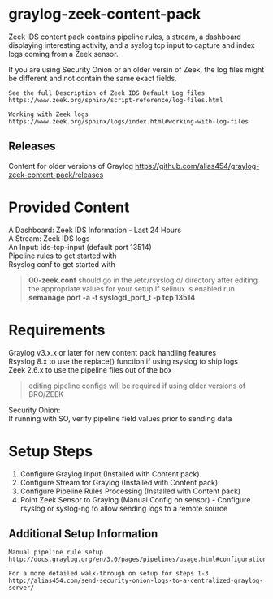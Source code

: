 # graylog-zeek-content-pack
Zeek IDS content pack contains pipeline rules, a stream, a dashboard displaying interesting activity, and a syslog tcp input to capture and index logs coming from a Zeek sensor. 

If you are using Security Onion or an older versin of Zeek, the log files might be different and not contain the same exact fields.

    See the full Description of Zeek IDS Default Log files
    https://www.zeek.org/sphinx/script-reference/log-files.html

    Working with Zeek logs 
    https://www.zeek.org/sphinx/logs/index.html#working-with-log-files

## Releases
Content for older versions of Graylog https://github.com/alias454/graylog-zeek-content-pack/releases

# Provided Content
A Dashboard: Zeek IDS Information - Last 24 Hours  
A Stream: Zeek IDS logs  
An Input: ids-tcp-input (default port 13514)  
Pipeline rules to get started with  
Rsyslog conf to get started with  
  > **00-zeek.conf** should go in the /etc/rsyslog.d/ directory after editing the appropriate values for your setup
  > If selinux is enabled run **semanage port -a -t syslogd_port_t -p tcp 13514**

# Requirements
Graylog v3.x.x or later for new content pack handling features  
Rsyslog 8.x to use the replace() function if using rsyslog to ship logs  
Zeek 2.6.x to use the pipeline files out of the box  
  > editing pipeline configs will be required if using older versions of BRO/ZEEK  

Security Onion:  
If running with SO, verify pipeline field values prior to sending data  

# Setup Steps

  1. Configure Graylog Input (Installed with Content pack)
  2. Configure Stream for Graylog (Installed with Content pack)
  3. Configure Pipeline Rules Processing (Installed with Content pack)
  4. Point Zeek Sensor to Graylog (Manual Config on sensor)
    - Configure rsyslog or syslog-ng to allow sending logs to a remote source  

## Additional Setup Information
    Manual pipeline rule setup  
    http://docs.graylog.org/en/3.0/pages/pipelines/usage.html#configuration  

    For a more detailed walk-through on setup for steps 1-3  
    http://alias454.com/send-security-onion-logs-to-a-centralized-graylog-server/
